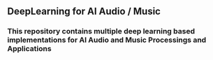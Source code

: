 ## DeepLearning for AI Audio / Music
### This repository contains multiple deep learning based implementations for AI Audio and Music Processings and Applications 
